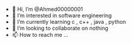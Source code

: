 - 👋 Hi, I’m @Ahmed00000001
- 👀 I’m interested in software engineering
- 🌱 I’m currently learning c , c++ , java , python
- 💞️ I’m looking to collaborate on nothing
- 📫 How to reach me ...

<!---
Ahmed00000001/Ahmed00000001 is a ✨ special ✨ repository because its `README.md` (this file) appears on your GitHub profile.
You can click the Preview link to take a look at your changes.
--->
